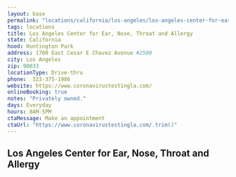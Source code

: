 ```yaml
---
layout: base
permalink: "locations/california/los-angeles/los-angeles-center-for-ear-nose-throat-and-allergy/"
tags: locations
title: Los Angeles Center for Ear, Nose, Throat and Allergy
state: California
hood: Huntington Park
address: 1700 East Cesar E Chavez Avenue #2500
city: Los Angeles
zip: 90033
locationType: Drive-thru
phone:  323-375-1986
website: https://www.coronavirustestingla.com/
onlineBooking: true
notes: "Privately owned."
days: Everyday
hours: 8AM-5PM
ctaMessage: Make an appointment
ctaUrl: "https://www.coronavirustestingla.com/.trim()"
---
```

## Los Angeles Center for Ear, Nose, Throat and Allergy